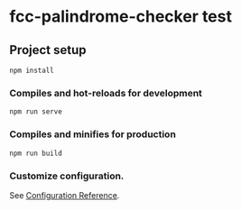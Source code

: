 # fcc-palindrome-checker test

## Project setup

```
npm install
```

### Compiles and hot-reloads for development

```
npm run serve
```

### Compiles and minifies for production

```
npm run build
```

### Customize configuration.

See [Configuration Reference](https://cli.vuejs.org/config/).
